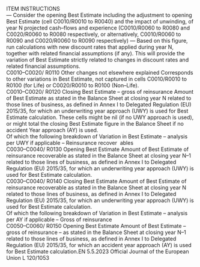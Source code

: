  
ITEM  INSTRUCTIONS  
— Consider the opening Best Estimate including the adjustment to opening Best 
Estimate (cell C0010/R0010 to R0040) and the impact of unwinding, of year 
N projected cash–flows and experience (C0010/R0060 to R0080 and 
C0020/R0060 to R0080 respectively, or alternatively, C0010/R0060 to 
R0090 and C0020/R0060 to R0090 respectively) 
— Based on this figure, run calculations with new discount rates that applied 
during year N, together with related financial assumptions (if any). 
This will provide the variation of Best Estimate strictly related to changes in 
discount rates and related financial assumptions.  
C0010–C0020/ 
R0110  Other changes not 
elsewhere explained  Corresponds to other variations in Best Estimate, not captured in cells 
C0010/R0010 to R0100 (for Life) or C0020/R0010 to R0100 (Non–Life).  
C0010–C0020/ 
R0120  Closing Best Estimate – 
gross of reinsurance  Amount of Best Estimate as stated in the Balance Sheet at closing year N related 
to those lines of business, as defined in Annex I to Delegated Regulation (EU) 
2015/35, for which an underwriting year approach (UWY) is used for Best 
Estimate calculation. 
These cells might be nil (if no UWY approach is used), or might total the closing 
Best Estimate figure in the Balance Sheet if no accident Year approach (AY) is 
used.  
Of which the following 
breakdown of 
Variation in Best 
Estimate – analysis per 
UWY if applicable – 
Reinsurance recover ­
ables  
C0030–C0040/ 
R0130  Opening Best Estimate  Amount of Best Estimate of reinsurance recoverable as stated in the Balance Sheet 
at closing year N–1 related to those lines of business, as defined in Annex I to 
Delegated Regulation (EU) 2015/35, for which an underwriting year approach 
(UWY) is used for Best Estimate calculation.  
C0030–C0040/ 
R0140  Closing Best Estimate  Amount of Best Estimate of reinsurance recoverable as stated in the Balance Sheet 
at closing year N related to those lines of business, as defined in Annex I to 
Delegated Regulation (EU) 2015/35, for which an underwriting year approach 
(UWY) is used for Best Estimate calculation.  
Of which the following 
breakdown of 
Variation in Best 
Estimate – analysis per 
AY if applicable – 
Gross of reinsurance  
C0050–C0060/ 
R0150  Opening Best Estimate  Amount of Best Estimate – gross of reinsurance – as stated in the Balance Sheet at 
closing year N–1 related to those lines of business, as defined in Annex I to 
Delegated Regulation (EU) 2015/35, for which an accident year approach (AY) 
is used for Best Estimate calculation.EN  5.5.2023 Official Journal of the European Union L 120/1053